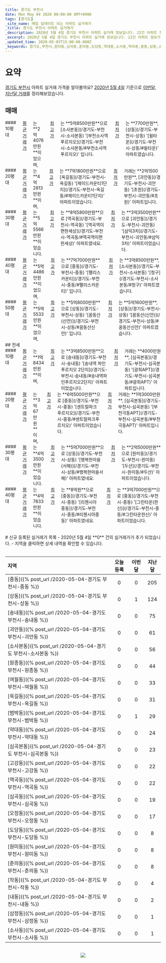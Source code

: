```yaml
---
title: 경기도 부천시
date: Mon May 04 2020 00:00:00 GMT+0900
tags: [경기도]
_site_name: 매일 업데이트 되는 아파트 실거래가
_title: 경기도 부천시 아파트 실거래가
_description: 2020년 5월 4일 경기도 부천시 아파트 실거래 정보입니다. 22건 아파트 정보가 있습니다.
_excerpt: 2020년 5월 4일 경기도 부천시 아파트 실거래 정보입니다. 22건 아파트 정보가 있습니다.
_updated_time: 2020-05-03T15:00:00.000Z
_keywords: 경기도,부천시,원미동,심곡동,춘의동,도당동,약대동,소사동,역곡동,중동,상동,소사본동,심곡본동,범박동,괴안동,송내동,옥길동,오정동,여월동,원종동,고강동,삼정동,작동,내동
---
```



# 요약
<ins>경기도 부천시</ins> 아파트 실거래 가격을 알아볼까요? <ins>2020년 5월 4일</ins> 기준으로 <ins>이번달, 지난달 거래</ins>를 정리해보았습니다.

## 매매
<div class="container">
<div class="six columns" markdown="1">
#### 10평대
<ins>평균 거래가</ins>는 **2억4076만원**이었으며, <ins>최고가</ins>는 **5억8500만원**으로 [소사본동](/경기도-부천시-소사본동) '[부천소사역푸르지오](/경기도-부천시-소사본동/#부천소사역푸르지오)' 입니다. <ins>최저가</ins>는 **7700만원**, [상동](/경기도-부천시-상동) '[윌타운](/경기도-부천시-상동/#윌타운)' 아파트였습니다.
</div>
<div class="six columns" markdown="1">
#### 20평대
<ins>평균 거래가</ins>는 **4억2813만원**이며, <ins>최고가</ins>는 **7억1800만원**으로 [옥길동](/경기도-부천시-옥길동) '[제이드카운티1단지](/경기도-부천시-옥길동/#제이드카운티1단지)' 아파트이었습니다. <ins>최저가</ins> 거래는 **2억1500만원**, [괴안동](/경기도-부천시-괴안동) '[초원](/경기도-부천시-괴안동/#초원)' 아파트입니다.
</div>
</div>
<div class="container">
<div class="six columns" markdown="1">
#### 30평대
<ins>평균 거래가</ins>는 **5억5566만원**이었습니다. <ins>최고가</ins>는 **8억5800만원**으로 [역곡동](/경기도-부천시-역곡동) '[역곡역이편한세상](/경기도-부천시-역곡동/#역곡역이편한세상)' 아파트였네요. <ins>최저가</ins>는 **3억3500만원**으로 [괴안동](/경기도-부천시-괴안동) '[삼익3차](/경기도-부천시-괴안동/#삼익3차)' 아파트이었습니다.
</div>
<div class="six columns" markdown="1">
#### 40평대
<ins>평균 거래가</ins>는 **5억4486만원**이었으며, <ins>최고가</ins>는 **7억7000만원**으로 [중동](/경기도-부천시-중동) '[팰리스카운티](/경기도-부천시-중동/#팰리스카운티)' 입니다. <ins>최저가</ins>는 **3억8500만원**, [소사본동](/경기도-부천시-소사본동) '[청구](/경기도-부천시-소사본동/#청구)' 아파트였습니다.
</div>
</div>
<div class="container">
<div class="twelve columns" markdown="1">
#### 50평대
<ins>평균 거래가</ins>는 **5억5533만원**이었으며, <ins>최고가</ins>는 **5억8000만원**으로 [상동](/경기도-부천시-상동) '[꿈동산(신안)](/경기도-부천시-상동/#꿈동산신안)' 입니다. <ins>최저가</ins>는 **5억1600만원**, [상동](/경기도-부천시-상동) '[꿈동산(신안)](/경기도-부천시-상동/#꿈동산신안)' 아파트였습니다.
</div>
</div>
## 전세
<div class="container">
<div class="six columns" markdown="1">
#### 10평대
<ins>평균 거래가</ins>는 **1억8434만원**이며, <ins>최고가</ins>는 **3억8500만원**으로 [송내동](/경기도-부천시-송내동) '[송내역 파인 푸르지오 2단지](/경기도-부천시-송내동/#송내역파인푸르지오2단지)' 아파트이었습니다. <ins>최저가</ins> 거래는 **4000만원**, [심곡본동](/경기도-부천시-심곡본동) '[광희APT](/경기도-부천시-심곡본동/#광희APT)' 아파트입니다.
</div>
<div class="six columns" markdown="1">
#### 20평대
<ins>평균 거래가</ins>는 **3억67만원**이며, <ins>최고가</ins>는 **6억5000만원**으로 [중동](/경기도-부천시-중동) '[센트럴파크 푸르지오](/경기도-부천시-중동/#센트럴파크푸르지오)' 아파트이었습니다. <ins>최저가</ins> 거래는 **1억3000만원**, [심곡본동](/경기도-부천시-심곡본동) '[부천극동APT](/경기도-부천시-심곡본동/#부천극동APT)' 아파트입니다.
</div>
</div>
<div class="container">
<div class="six columns" markdown="1">
#### 30평대
<ins>평균 거래가</ins>는 **4억3500만원**이었습니다. <ins>최고가</ins>는 **5억7000만원**으로 [상동](/경기도-부천시-상동) '[행복한마을(서해)](/경기도-부천시-상동/#행복한마을서해)' 아파트였네요. <ins>최저가</ins>는 **2억5000만원**으로 [원미동](/경기도-부천시-원미동) '[두산](/경기도-부천시-원미동/#두산)' 아파트이었습니다.
</div>
<div class="six columns" markdown="1">
#### 40평대
<ins>평균 거래가</ins>는 **4억7833만원**이었습니다. <ins>최고가</ins>는 **8억원**으로 [중동](/경기도-부천시-중동) '[리첸시아중동](/경기도-부천시-중동/#리첸시아중동)' 아파트였네요. <ins>최저가</ins>는 **3억7000만원**으로 [중동](/경기도-부천시-중동) '[그린타운(한신)](/경기도-부천시-중동/#그린타운한신)' 아파트이었습니다.
</div>
</div>


<br>
# 신규 등록된 실거래가 목록
- 2020년 5월 4일 **0** 건의 실거래가가 추가 되었습니다.
- 지역을 클릭하면 상세 내역을 확인할 수 있습니다.
<br><br>

| 지역 | 오늘 등록 | 이번달 | 지난달 |
|:---|:---:|:---:|:---:|
| [중동]({% post_url /2020-05-04-경기도 부천시-중동 %}) | 0 | 0 | 205|
| [상동]({% post_url /2020-05-04-경기도 부천시-상동 %}) | 0 | 1 | 124|
| [송내동]({% post_url /2020-05-04-경기도 부천시-송내동 %}) | 0 | 0 | 75|
| [괴안동]({% post_url /2020-05-04-경기도 부천시-괴안동 %}) | 0 | 0 | 61|
| [소사본동]({% post_url /2020-05-04-경기도 부천시-소사본동 %}) | 0 | 0 | 56|
| [원종동]({% post_url /2020-05-04-경기도 부천시-원종동 %}) | 0 | 0 | 44|
| [여월동]({% post_url /2020-05-04-경기도 부천시-여월동 %}) | 0 | 0 | 33|
| [옥길동]({% post_url /2020-05-04-경기도 부천시-옥길동 %}) | 0 | 0 | 31|
| [범박동]({% post_url /2020-05-04-경기도 부천시-범박동 %}) | 0 | 1 | 29|
| [약대동]({% post_url /2020-05-04-경기도 부천시-약대동 %}) | 0 | 0 | 24|
| [심곡본동]({% post_url /2020-05-04-경기도 부천시-심곡본동 %}) | 0 | 0 | 23|
| [고강동]({% post_url /2020-05-04-경기도 부천시-고강동 %}) | 0 | 0 | 22|
| [역곡동]({% post_url /2020-05-04-경기도 부천시-역곡동 %}) | 0 | 0 | 22|
| [심곡동]({% post_url /2020-05-04-경기도 부천시-심곡동 %}) | 0 | 0 | 19|
| [오정동]({% post_url /2020-05-04-경기도 부천시-오정동 %}) | 0 | 0 | 17|
| [도당동]({% post_url /2020-05-04-경기도 부천시-도당동 %}) | 0 | 0 | 8|
| [원미동]({% post_url /2020-05-04-경기도 부천시-원미동 %}) | 0 | 0 | 8|
| [춘의동]({% post_url /2020-05-04-경기도 부천시-춘의동 %}) | 0 | 0 | 8|
| [작동]({% post_url /2020-05-04-경기도 부천시-작동 %}) | 0 | 0 | 4|
| [내동]({% post_url /2020-05-04-경기도 부천시-내동 %}) | 0 | 0 | 2|
| [삼정동]({% post_url /2020-05-04-경기도 부천시-삼정동 %}) | 0 | 0 | 1|
| [소사동]({% post_url /2020-05-04-경기도 부천시-소사동 %}) | 0 | 0 | 1|

<p align="center"><br><img src="https://via.placeholder.com/700x120"><br></p>
